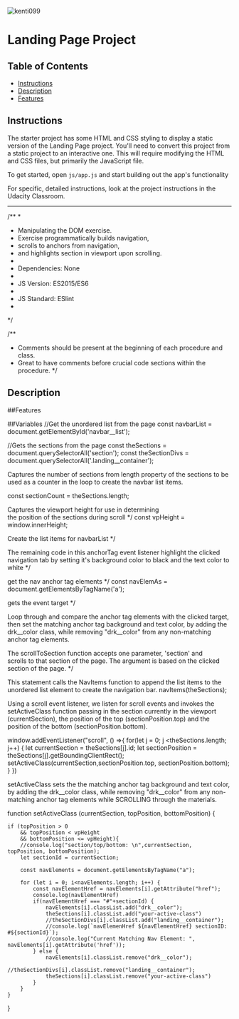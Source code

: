 ![kenti099](https://user-images.githubusercontent.com/97370716/187524076-6ca10796-ce0c-428e-a144-cb50e7f8ec61.jpeg)

# Landing Page Project

## Table of Contents

* [Instructions](#instructions)
* [Description](#Description)
* [Features](#Features)

## Instructions

The starter project has some HTML and CSS styling to display a static version of the Landing Page project. You'll need to convert this project from a static project to an interactive one. This will require modifying the HTML and CSS files, but primarily the JavaScript file.

To get started, open `js/app.js` and start building out the app's functionality

For specific, detailed instructions, look at the project instructions in the Udacity Classroom.

-----------------------
/**
 * 
 * Manipulating the DOM exercise.
 * Exercise programmatically builds navigation,
 * scrolls to anchors from navigation,
 * and highlights section in viewport upon scrolling.
 * 
 * Dependencies: None
 * 
 * JS Version: ES2015/ES6
 * 
 * JS Standard: ESlint
 * 
*/

/**
 * Comments should be present at the beginning of each procedure and class.
 * Great to have comments before crucial code sections within the procedure.
*/

## Description

##Features

##Variables
//Get the unordered list from the page
const navbarList = document.getElementById('navbar__list');

//Gets the sections from the page
const theSections = document.querySelectorAll('section');
const theSectionDivs = document.querySelectorAll('.landing__container');

Captures the number of sections from length property 
of the sections to be used as a counter in the loop 
to create the navbar list items.

const sectionCount = theSections.length; 


Captures the viewport height for use in determining  
the position of the sections during scroll                 */
const vpHeight = window.innerHeight;

Create the list items for navbarList                   */


The remaining code in this anchorTag event listener
highlight the clicked navigation tab by setting 
it's background color to black and the text color to white */
             
get the nav anchor tag elements                         */
const navElemAs = document.getElementsByTagName('a');
            
gets the event target                                     */

Loop through and compare the anchor tag elements 
with the clicked target, then set the matching anchor 
tag background and text color, by adding the drk__color 
class, while removing "drk__color" from any non-matching 
anchor tag elements.

The scrollToSection function accepts one parameter, 'section' and  
scrolls to that section of the page. The argument is based on the
clicked section of the page.                                      */



This statement calls the NavItems function to append the list 
items to the unordered list element to create the navigation bar.
            navItems(theSections);


Using a scroll event listener, we listen for scroll events and invokes 
the setActiveClass function passing in the section currently in the
viewport (currentSection), the position of the top (sectionPosition.top) 
and the position of the bottom (sectionPosition.bottom).

window.addEventListener("scroll", () =>{ 
    for(let j = 0; j <theSections.length; j++) {
        let currentSection = theSections[j].id;
        let sectionPosition = theSections[j].getBoundingClientRect();
        setActiveClass(currentSection,sectionPosition.top, sectionPosition.bottom);
    }
})

setActiveClass sets the the matching anchor tag background 
and text color, by adding the drk__color class, while removing 
"drk__color" from any non-matching anchor tag elements while 
SCROLLING through the materials.

function setActiveClass (currentSection, topPosition, bottomPosition) {
    
    if (topPosition > 0 
        && topPosition < vpHeight
        && bottomPosition <= vpHeight){
        //console.log("section/top/bottom: \n",currentSection, topPosition, bottomPosition);
        let sectionId = currentSection;
        
        const navElements = document.getElementsByTagName("a");
        
        for (let i = 0; i<navElements.length; i++) {
            const navElementHref = navElements[i].getAttribute("href");
            console.log(navElementHref)
            if(navElementHref === "#"+sectionId) {
                navElements[i].classList.add("drk__color");
                theSections[i].classList.add("your-active-class")
                //theSectionDivs[i].classList.add("landing__container");
                //console.log(`navElemenHref ${navElementHref} sectionID: #${sectionId}`);
                //console.log("Current Matching Nav Element: ", navElements[i].getAttribute('href'));
            } else {
                navElements[i].classList.remove("drk__color");
                //theSectionDivs[i].classList.remove("landing__container");
                theSections[i].classList.remove("your-active-class")
            }
        }
    }
    
}
